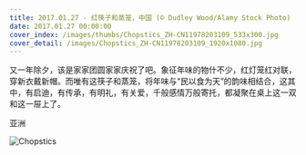 ```yaml
---
title: 2017.01.27 - 红筷子和蒸笼，中国 (© Dudley Wood/Alamy Stock Photo)
date: 2017.01.27 00:00:00
cover_index: /images/thumbs/Chopstics_ZH-CN11978203109_533x300.jpg
cover_detail: /images/Chopstics_ZH-CN11978203109_1920x1080.jpg
---
```


又一年除夕，该是家家团圆家家庆祝了吧。象征年味的物什不少，红灯笼红对联，穿新衣戴新帽。而唯有这筷子和蒸笼，将年味与“民以食为天”的韵味相结合，这其中，有启迪，有传承，有明礼，有关爱，千般感情万般寄托，都凝聚在桌上这一双和这一屉上了。

亚洲

![Chopstics](/images/Chopstics_ZH-CN11978203109_1920x1080.jpg)
